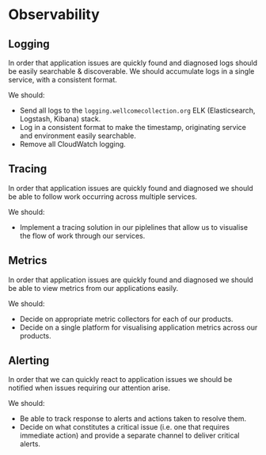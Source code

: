 # Observability

## Logging

In order that application issues are quickly found and diagnosed logs should be easily searchable & discoverable. We should accumulate logs in a single service, with a consistent format.

We should:

- Send all logs to the `logging.wellcomecollection.org` ELK (Elasticsearch, Logstash, Kibana) stack.
- Log in a consistent format to make the timestamp, originating service and environment easily searchable.
- Remove all CloudWatch logging.

## Tracing

In order that application issues are quickly found and diagnosed we should be able to follow work occurring across multiple services.

We should:

- Implement a tracing solution in our piplelines that allow us to visualise the flow of work through our services.

## Metrics

In order that application issues are quickly found and diagnosed we should be able to view metrics from our applications easily.

We should:

- Decide on appropriate metric collectors for each of our products.
- Decide on a single platform for visualising application metrics across our products.

## Alerting

In order that we can quickly react to application issues we should be notified when issues requiring our attention arise.

We should:

- Be able to track response to alerts and actions taken to resolve them.
- Decide on what constitutes a critical issue (i.e. one that requires immediate action) and provide a separate channel to deliver critical alerts.


